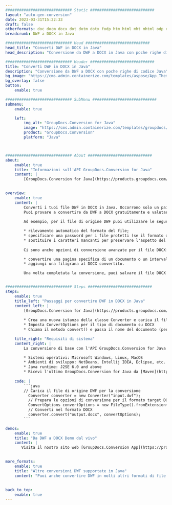 ```yaml
---
############################# Static ############################
layout: "auto-gen-conversion"
date: 2023-03-31T15:22:33
draft: false
otherformats: doc docm docx dot dotm dotx fodp htm html mht mhtml odp odt otp pot potm potx pps ppsm ppsx ppt pptm pptx rtf
breadcrumb: DWF a DOCX in Java

############################# Head ############################
head_title: "Converti DWF in DOCX in Java"
head_description: "Conversione da DWF a DOCX in Java con poche righe di codice. Converti oltre 160 formati di file utilizzando l'API di conversione dei documenti GroupDocs per Java"

############################# Header ############################
title: "Converti DWF in DOCX in Java"
description: "Conversione da DWF a DOCX con poche righe di codice Java"
bg_image: "https://cms.admin.containerize.com/templates/aspose/App_Themes/V3/images/bg/header1.png"
bg_overlay: false
button:
    enable: true

############################# SubMenu ############################
submenu:
    enable: true

    left:
        img_alt: "GroupDocs.Conversion for Java"
        image: "https://cms.admin.containerize.com/templates/groupdocs/images/product-logos/90x90-noborder/groupdocs-conversion-java.png"
        product: "GroupDocs.Conversion"
        platform: "Java"



############################# About ############################
about:
    enable: true
    title: "Informazioni sull'API GroupDocs.Conversion for Java"
    content: |
        [GroupDocs.Conversion for Java](https://products.groupdocs.com/conversion/java/) è un'API di conversione di formati di file avanzata per la conversione tra formati di immagini e documenti popolari come Microsoft Office, OpenDocument, PDF, HTML, e-mail, CAD. e molto altro ancora con poche righe di codice. L'API nativa rileva automaticamente i formati dei documenti originali e offre molte opzioni per personalizzare i documenti convertiti. Insieme alla funzione di estrazione delle informazioni da un documento, supporta anche la memorizzazione nella cache dei risultati della conversione sul disco locale per impostazione predefinita. Tuttavia, qualsiasi tipo di archiviazione della cache può essere supportato implementando le interfacce appropriate: Amazon S3, Dropbox, Google Drive, Windows Azure, Reddis o qualsiasi altro.
    

overview:
    enable: true
    content: |
        Converti i tuoi file DWF in DOCX in Java. Occorrono solo un paio di righe di codice Java su qualsiasi piattaforma di tua scelta, come Windows, Linux, macOS.
        Puoi provare a convertire da DWF a DOCX gratuitamente e valutare la qualità dei risultati della conversione. Insieme a semplici script di conversione file, puoi provare opzioni più sofisticate per caricare il file sorgente DWF e memorizzare l'output DOCX. 
        
        Ad esempio, per il file di origine DWF puoi utilizzare le seguenti opzioni di caricamento:

        * rilevamento automatico del formato del file;
        * specificare una password per i file protetti (se il formato del file lo supporta);
        * sostituire i caratteri mancanti per preservare l'aspetto del documento.
        
        Ci sono anche opzioni di conversione avanzate per il file DOCX:

        * convertire una pagina specifica di un documento o un intervallo di pagine;
        * aggiungi una filigrana al DOCX convertito.

        Una volta completata la conversione, puoi salvare il file DOCX nel tuo percorso file locale o in qualsiasi archivio di terze parti come FTP, Amazon S3, Google Drive, Dropbox ecc. Nota: per convertire DWF a DOCX, non è necessario installare alcun software aggiuntivo, come MS Office, Open Office, Adobe Acrobat Reader ecc.


############################# Steps ############################
steps:
    enable: true
    title_left: "Passaggi per convertire DWF in DOCX in Java"
    content_left: |
        [GroupDocs.Conversion for Java](https://products.groupdocs.com/conversion/java/) consente agli sviluppatori di convertire facilmente il file DWF in DOCX con poche righe di codice.
        
        * Crea una nuova istanza della classe Converter e carica il file DWF con il percorso completo
        * Imposta ConvertOptions per il tipo di documento su DOCX
        * Chiama il metodo convert() e passa il nome del documento (percorso completo) e il formato (DOCX) come parametro

    title_right: "Requisiti di sistema"
    content_right: |
        La conversione di base con l'API GroupDocs.Conversion for Java può essere eseguita con poche righe di codice. Le nostre API sono supportate su tutte le principali piattaforme e sistemi operativi. Prima di eseguire il codice seguente, assicurati di avere i seguenti prerequisiti installati sul tuo sistema.

        * Sistemi operativi: Microsoft Windows, Linux, MacOS
        * Ambienti di sviluppo: NetBeans, Intellij IDEA, Eclipse, etc.
        * Java runtime: J2SE 6.0 and above
        * Ricevi l'ultimo GroupDocs.Conversion for Java da [Maven](https://repository.groupdocs.com/webapp/#/artifacts/browse/tree/General/repo/com/groupdocs/groupdocs-conversion)
         
    code: |
        ```java    
        // Carica il file di origine DWF per la conversione
          Converter converter = new Converter("input.dwf");
          // Prepara le opzioni di conversione per il formato target DOCX
          ConvertOptions convertOptions = new FileType().fromExtension("docx").getConvertOptions();
          // Converti nel formato DOCX
          converter.convert("output.docx", convertOptions);
        ```

demos:
    enable: true
    title: "Da DWF a DOCX Demo dal vivo"
    content: |
       Visita il nostro sito web [GroupDocs.Conversion App](https://products.groupdocs.app/conversion/family) e prova subito la conversione da DWF a DOCX. La demo gratuita ha i seguenti vantaggi
          

more_formats:
    enable: true
    title: "Altre conversioni DWF supportate in Java"
    content: "Puoi anche convertire DWF in molti altri formati di file. Si prega di consultare l'elenco di seguito."
       
       
back_to_top:
    enable: true
---
```


